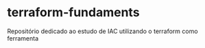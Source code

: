 # terraform-fundaments
Repositório dedicado ao estudo de IAC utilizando o terraform como ferramenta
